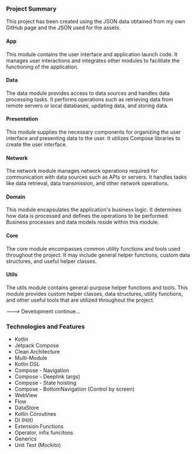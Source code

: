 ### Project Summary

This project has been created using the JSON data obtained from my own GitHub page and the JSON used for the assets.

#### App
This module contains the user interface and application launch code. It manages user interactions and integrates other modules to facilitate the functioning of the application.

#### Data
The data module provides access to data sources and handles data processing tasks. It performs operations such as retrieving data from remote servers or local databases, updating data, and storing data.

#### Presentation
This module supplies the necessary components for organizing the user interface and presenting data to the user. It utilizes Compose libraries to create the user interface.

#### Network
The network module manages network operations required for communication with data sources such as APIs or servers. It handles tasks like data retrieval, data transmission, and other network operations.

#### Domain
This module encapsulates the application's business logic. It determines how data is processed and defines the operations to be performed. Business processes and data models reside within this module.

#### Core
The core module encompasses common utility functions and tools used throughout the project. It may include general helper functions, custom data structures, and useful helper classes.

#### Utils
The utils module contains general-purpose helper functions and tools. This module provides custom helper classes, data structures, utility functions, and other useful tools that are utilized throughout the project.

---> Development continue...

### Technologies and Features
- Kotlin
- Jetpack Compose 
- Clean Architecture
- Multi-Module
- Kotlin DSL
- Compose - Navigation
- Compose - Deeplink (args)
- Compose - State hoisting
- Compose - BottomNavigation (Control by screen)
- WebView
- Flow
- DataStore
- Kotlin Coroutines
- DI (Hilt)
- Extension Functions
- Operator, infix funcitons
- Generics
- Unit Test (Mockito)
